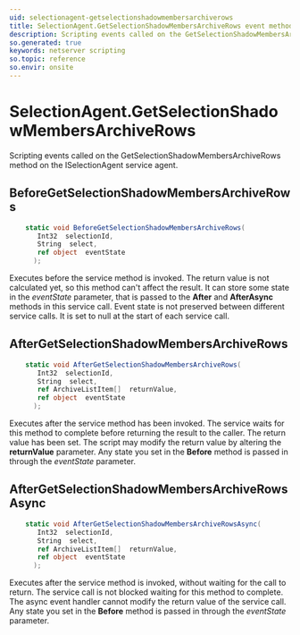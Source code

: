 ```yaml
---
uid: selectionagent-getselectionshadowmembersarchiverows
title: SelectionAgent.GetSelectionShadowMembersArchiveRows event method
description: Scripting events called on the GetSelectionShadowMembersArchiveRows method on the SelectionAgent service agent.
so.generated: true
keywords: netserver scripting
so.topic: reference
so.envir: onsite
---
```

# SelectionAgent.GetSelectionShadowMembersArchiveRows

Scripting events called on the <see cref='M:ISelectionAgent.GetSelectionShadowMembersArchiveRows'>GetSelectionShadowMembersArchiveRows</see> method on the <see cref='ISelectionAgent'>ISelectionAgent</see>  service agent.

## BeforeGetSelectionShadowMembersArchiveRows
```cs
    static void BeforeGetSelectionShadowMembersArchiveRows(
       Int32  selectionId,
       String  select,
       ref object  eventState
      );
```
Executes before the service method is invoked.
The return value is not calculated yet, so this method can't affect the result.
It can store some state in the *eventState* parameter, that is passed to the **After** and **AfterAsync** methods in this service call.
Event state is not preserved between different service calls. It is set to null at the start of each service call.
## AfterGetSelectionShadowMembersArchiveRows
```cs
    static void AfterGetSelectionShadowMembersArchiveRows(
       Int32  selectionId,
       String  select,
       ref ArchiveListItem[]  returnValue,
       ref object  eventState
      );
```
Executes after the service method has been invoked. The service waits for this method to complete before returning the result to the caller.
The return value has been set. The script may modify the return value by altering the **returnValue** parameter.
Any state you set in the **Before** method is passed in through the *eventState* parameter.
## AfterGetSelectionShadowMembersArchiveRowsAsync
```cs
    static void AfterGetSelectionShadowMembersArchiveRowsAsync(
       Int32  selectionId,
       String  select,
       ref ArchiveListItem[]  returnValue,
       ref object  eventState
      );
```
Executes after the service method is invoked, without waiting for the call to return.
The service call is not blocked waiting for this method to complete.
The async event handler cannot modify the return value of the service call.
Any state you set in the **Before** method is passed in through the *eventState* parameter.


